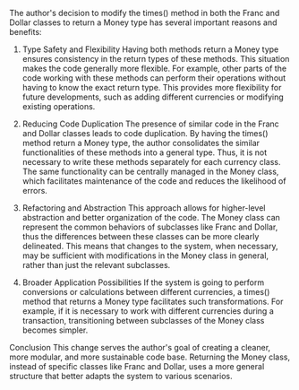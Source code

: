 The author's decision to modify the times() method in both the Franc and Dollar classes 
to return a Money type has several important reasons and benefits:

1. Type Safety and Flexibility
Having both methods return a Money type ensures consistency in the return types of these methods. 
This situation makes the code generally more flexible. 
For example, other parts of the code working with these methods can perform their operations 
without having to know the exact return type. 
This provides more flexibility for future developments, such as adding different currencies 
or modifying existing operations.

2. Reducing Code Duplication
The presence of similar code in the Franc and Dollar classes leads to code duplication. 
By having the times() method return a Money type, 
the author consolidates the similar functionalities of these methods into a general type. 
Thus, it is not necessary to write these methods separately for each currency class. 
The same functionality can be centrally managed in the Money class, 
which facilitates maintenance of the code and reduces the likelihood of errors.

3. Refactoring and Abstraction
This approach allows for higher-level abstraction and better organization of the code. 
The Money class can represent the common behaviors of subclasses like Franc and Dollar, 
thus the differences between these classes can be more clearly delineated. 
This means that changes to the system, when necessary, 
may be sufficient with modifications in the Money class in general, rather than just the relevant subclasses.

4. Broader Application Possibilities
If the system is going to perform conversions or calculations between different currencies, 
a times() method that returns a Money type facilitates such transformations. 
For example, if it is necessary to work with different currencies during a transaction, 
transitioning between subclasses of the Money class becomes simpler.

Conclusion
This change serves the author's goal of creating a cleaner, 
more modular, and more sustainable code base. 
Returning the Money class, instead of specific classes like Franc and Dollar, 
uses a more general structure that better adapts the system to various scenarios.